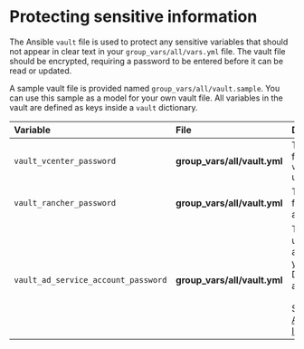 # Protecting sensitive information

The Ansible `vault` file is used to protect any sensitive variables that should not appear in clear text in your
`group_vars/all/vars.yml` file. The vault file should be encrypted, requiring a password to be entered
before it can be read or updated.

A sample vault file is provided named `group_vars/all/vault.sample`. You can use this sample as a model for your own vault file. All variables in the vault are defined as keys inside a `vault` dictionary.


|Variable|File|Description|
|:-------|:---|:----------|
|`vault_vcenter_password`|**group_vars/all/vault.yml**|The password for the `vcenter_username` user|
|`vault_rancher_password`|**group_vars/all/vault.yml**|The password for the Rancher admin cluster|
|`vault_ad_service_account_password`|**group_vars/all/vault.yml**|The password used to authenticate to your Active Directory service account. <br><br>See the section [Active Directory Integration](../post-deploy/auth-active-directory).|